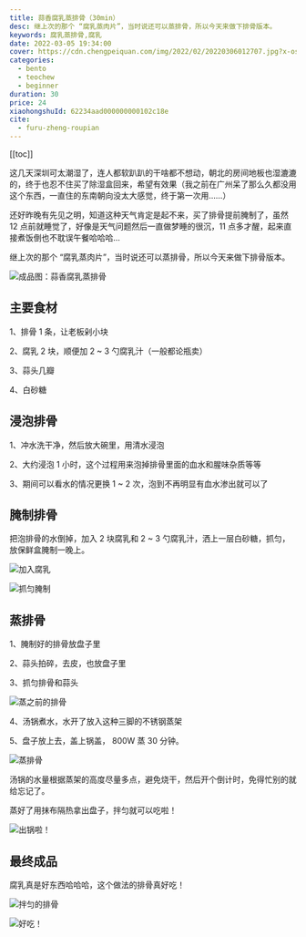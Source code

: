 ```yaml
---
title: 蒜香腐乳蒸排骨（30min）
desc: 继上次的那个 “腐乳蒸肉片”，当时说还可以蒸排骨，所以今天来做下排骨版本。
keywords: 腐乳蒸排骨,腐乳
date: 2022-03-05 19:34:00
cover: https://cdn.chengpeiquan.com/img/2022/02/20220306012707.jpg?x-oss-process=image/interlace,1
categories:
  - bento
  - teochew
  - beginner
duration: 30
price: 24
xiaohongshuId: 62234aad000000000102c18e
cite:
  - furu-zheng-roupian
---
```


[[toc]]

这几天深圳可太潮湿了，连人都软趴趴的干啥都不想动，朝北的房间地板也湿漉漉的，终于也忍不住买了除湿盒回来，希望有效果（我之前在广州呆了那么久都没用这个东西，一直住的东南朝向没太大感觉，终于第一次用……）

还好昨晚有先见之明，知道这种天气肯定是起不来，买了排骨提前腌制了，虽然 12 点前就睡觉了，好像是天气问题然后一直做梦睡的很沉，11 点多才醒，起来直接煮饭倒也不耽误午餐哈哈哈…

继上次的那个 “腐乳蒸肉片”，当时说还可以蒸排骨，所以今天来做下排骨版本。

![成品图：蒜香腐乳蒸排骨](https://cdn.chengpeiquan.com/img/2022/02/20220306012723.jpg?x-oss-process=image/interlace,1)

## 主要食材

1、排骨 1 条，让老板剁小块

2、腐乳 2 块，顺便加 2 ~ 3 勺腐乳汁（一般都论瓶卖）

3、蒜头几瓣

4、白砂糖

## 浸泡排骨

1、冲水洗干净，然后放大碗里，用清水浸泡

2、大约浸泡 1 小时，这个过程用来泡掉排骨里面的血水和腥味杂质等等

3、期间可以看水的情况更换 1 ~ 2 次，泡到不再明显有血水渗出就可以了

## 腌制排骨

把泡排骨的水倒掉，加入 2 块腐乳和 2 ~ 3 勺腐乳汁，洒上一层白砂糖，抓匀，放保鲜盒腌制一晚上。

![加入腐乳](https://cdn.chengpeiquan.com/img/2022/02/20220306012717.jpg?x-oss-process=image/interlace,1)

![抓匀腌制](https://cdn.chengpeiquan.com/img/2022/02/20220306012718.jpg?x-oss-process=image/interlace,1)

## 蒸排骨

1、腌制好的排骨放盘子里

2、蒜头拍碎，去皮，也放盘子里

3、抓匀排骨和蒜头

![蒸之前的排骨](https://cdn.chengpeiquan.com/img/2022/02/20220306012719.jpg?x-oss-process=image/interlace,1)

4、汤锅煮水，水开了放入这种三脚的不锈钢蒸架

5、盘子放上去，盖上锅盖， 800W 蒸 30 分钟。

![蒸排骨](https://cdn.chengpeiquan.com/img/2022/02/20220306012720.jpg?x-oss-process=image/interlace,1)

汤锅的水量根据蒸架的高度尽量多点，避免烧干，然后开个倒计时，免得忙别的就给忘记了。

蒸好了用抹布隔热拿出盘子，拌匀就可以吃啦！

![出锅啦！](https://cdn.chengpeiquan.com/img/2022/02/20220306012721.jpg?x-oss-process=image/interlace,1)

## 最终成品

腐乳真是好东西哈哈哈，这个做法的排骨真好吃！

![拌匀的排骨](https://cdn.chengpeiquan.com/img/2022/02/20220306012722.jpg?x-oss-process=image/interlace,1)

![好吃！](https://cdn.chengpeiquan.com/img/2022/02/20220306012724.jpg?x-oss-process=image/interlace,1)
